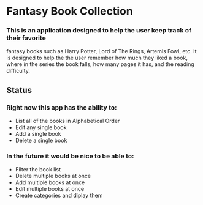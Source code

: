 # Fantasy Book Collection
 ### This is an application designed to help the user keep track of their favorite
 fantasy books such as Harry Potter, Lord of The Rings, Artemis Fowl, etc. It is designed
 to help the the user remember how much they liked a book, where in the series the book
 falls, how many pages it has, and the reading difficulty.
 ## Status
 ### Right now this app has the ability to:
 * List all of the books in Alphabetical Order
 * Edit any single book
 * Add a single book
 * Delete a single book
 ### In the future it would be nice to be able to:
 * Filter the book list
 * Delete multiple books at once
 * Add multiple books at once
 * Edit multiple books at once
 * Create categories and diplay them
 
 
